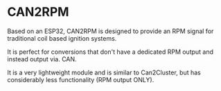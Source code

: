# CAN2RPM
Based on an ESP32, CAN2RPM is designed to provide an RPM signal for traditional coil based ignition systems.

It is perfect for conversions that don't have a dedicated RPM output and instead output via. CAN.

It is a very lightweight module and is similar to Can2Cluster, but has considerably less functionality (RPM output ONLY).
